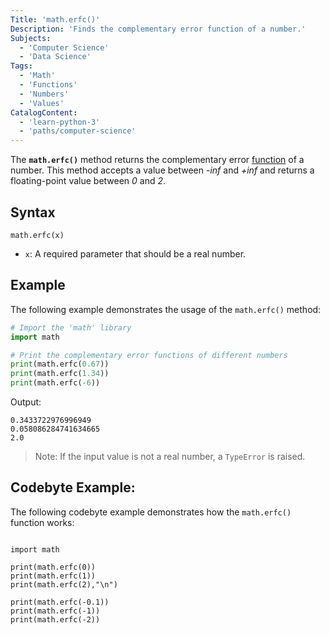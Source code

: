 ```yaml
---
Title: 'math.erfc()'
Description: 'Finds the complementary error function of a number.' 
Subjects: 
  - 'Computer Science'
  - 'Data Science'
Tags: 
  - 'Math'
  - 'Functions'
  - 'Numbers'
  - 'Values'
CatalogContent:
  - 'learn-python-3'
  - 'paths/computer-science'
---
```


The **`math.erfc()`** method returns the complementary error [function](https://www.codecademy.com/resources/docs/python/functions) of a number. This method accepts a value between _-inf_ and _+inf_ and returns a floating-point value between _0_ and _2_.

## Syntax

```pseudo
math.erfc(x)
```

- `x`: A required parameter that should be a real number.

## Example

The following example demonstrates the usage of the `math.erfc()` method:

```py
# Import the 'math' library
import math

# Print the complementary error functions of different numbers
print(math.erfc(0.67))
print(math.erfc(1.34))
print(math.erfc(-6))
```

Output:

```shell
0.3433722976996949
0.058086284741634665
2.0
```

> Note: If the input value is not a real number, a `TypeError` is raised.


## Codebyte Example:

The following codebyte example demonstrates how the `math.erfc()` function works:

```codebyte/python

import math

print(math.erfc(0))
print(math.erfc(1))
print(math.erfc(2),"\n")

print(math.erfc(-0.1))
print(math.erfc(-1))
print(math.erfc(-2))
```
